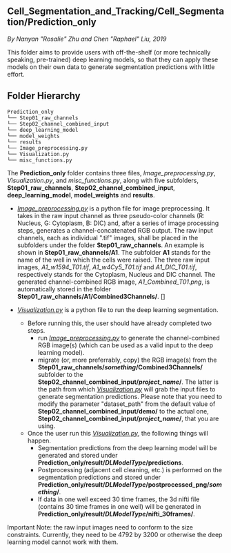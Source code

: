 ## Cell_Segmentation_and_Tracking/Cell_Segmentation/Prediction_only
*By Nanyan "Rosalie" Zhu and Chen "Raphael" Liu, 2019*

This folder aims to provide users with off-the-shelf (or more technically speaking, pre-trained) deep learning models, so that they can apply these models on their own data to generate segmentation predictions with little effort.

## Folder Hierarchy
```
Prediction_only
└── Step01_raw_channels
└── Step02_channel_combined_input
└── deep_learning_model
└── model_weights
└── results
└── Image_preprocessing.py
└── Visualization.py
└── misc_functions.py
```

The **Prediction_only** folder contains three files, *Image_preprocessing.py*, *Visualization.py*, and *misc_functions.py*, along with five subfolders, **Step01_raw_channels**, **Step02_channel_combined_input**, **deep_learning_model**, **model_weights** and **results**.

- [*Image_preprocessing.py*](https://github.com/SAIL-GuoLab/Cell_Segmentation_and_Tracking/blob/master/Cell_segmentation/Prediction_only/Image_preprocessing.py) is a python file for image preprocessing. It takes in the raw input channel as three pseudo-color channels (R: Nucleus, G: Cytoplasm, B: DIC) and, after a series of image processing steps, generates a channel-concatenated RGB output. The raw input channels, each as individual ".tif" images, shall be placed in the subfolders under the folder **Step01_raw_channels**. An example is shown in **Step01_raw_channels/A1**. The subfolder **A1** stands for the name of the well in which the cells were raised. The three raw input images, *A1_w1594_T01.tif*, *A1_w4Cy5_T01.tif* and *A1_DIC_T01.tif*, respectively stands for the Cytoplasm, Nucleus and DIC channel. The generated channel-combined RGB image, *A1_Combined_T01.png*, is automatically stored in the folder **Step01_raw_channels/A1/Combined3Channels/**.
[]

- [*Visualization.py*](https://github.com/SAIL-GuoLab/Cell_Segmentation_and_Tracking/blob/master/Cell_segmentation/Prediction_only/Visualization.py) is a python file to run the deep learning segmentation.
    - Before running this, the user should have already completed two steps.
        - run [*Image_preprocessing.py*](https://github.com/SAIL-GuoLab/Cell_Segmentation_and_Tracking/blob/master/Cell_segmentation/Prediction_only/Image_preprocessing.py) to generate the channel-combined RGB image(s) (which can be used as a valid input to the deep learning model).
        - migrate (or, more preferrably, copy) the RGB image(s) from the **Step01_raw_channels/*something*/Combined3Channels/** subfolder to the **Step02_channel_combined_input/*project_name*/**. The latter is the path from which [*Visualization.py*](https://github.com/SAIL-GuoLab/Cell_Segmentation_and_Tracking/blob/master/Cell_segmentation/Prediction_only/Visualization.py) will grab the input files to generate segmentation predictions. Please note that you need to modify the parameter "dataset_path" from the default value of **Step02_channel_combined_input/demo/** to the actual one, **Step02_channel_combined_input/*project_name*/**, that you are using.
    - Once the user run this [*Visualization.py*](https://github.com/SAIL-GuoLab/Cell_Segmentation_and_Tracking/blob/master/Cell_segmentation/Prediction_only/Visualization.py), the following things will happen.
        - Segmentation predictions from the deep learning model will be generated and stored under **Prediction_only/result/*DLModelType*/predictions**.
        - Postprocessing (adjacent cell cleaning, etc.) is performed on the segmentation predictions and stored under **Prediction_only/result/*DLModelType*/postprocessed_png/*something*/**.
        - If data in one well exceed 30 time frames, the 3d nifti file (contains 30 time frames in one well) will be generated in **Prediction_only/result/*DLModelType*/nifti_30frames/**.


Important Note: the raw input images need to conform to the size constraints. Currently, they need to be 4792 by 3200 or otherwise the deep learning model cannot work with them.
